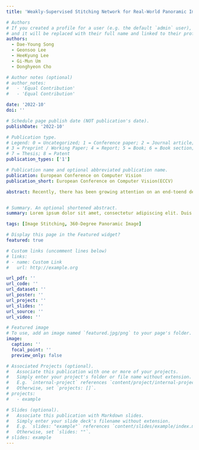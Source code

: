 ```yaml
---
title: 'Weakly-Supervised Stitching Network for Real-World Panoramic Image Generation'

# Authors
# If you created a profile for a user (e.g. the default `admin` user), write the username (folder name) here
# and it will be replaced with their full name and linked to their profile.
authors:
  - Dae-Young Song
  - Geonsoo Lee
  - HeeKyung Lee
  - Gi-Mun Um
  - Donghyeon Cho

# Author notes (optional)
# author_notes:
#   - 'Equal Contribution'
#   - 'Equal Contribution'

date: '2022-10'
doi: ''

# Schedule page publish date (NOT publication's date).
publishDate: '2022-10'

# Publication type.
# Legend: 0 = Uncategorized; 1 = Conference paper; 2 = Journal article;
# 3 = Preprint / Working Paper; 4 = Report; 5 = Book; 6 = Book section;
# 7 = Thesis; 8 = Patent
publication_types: ['1']

# Publication name and optional abbreviated publication name.
publication: European Conference on Computer Vision
publication_short: European Conference on Computer Vision(ECCV)

abstract: Recently, there has been growing attention on an end-toend deep learning-based stitching model. However, the most challenging point in deep learning-based stitching is to obtain pairs of input images with a narrow field of view and ground truth images with a wide field of view captured from real-world scenes. To overcome this difficulty, we develop a weakly-supervised learning mechanism to train the stitching model without requiring genuine ground truth images. In addition, we propose a stitching model that takes multiple real-world fisheye images as inputs and creates a 360◦ output image in an equirectangular projection format. In particular, our model consists of color consistency corrections, warping, and blending, and is trained by perceptual and SSIM losses. The effectiveness of the proposed algorithm is verified on two real-world stitching datasets.Walls


# Summary. An optional shortened abstract.
summary: Lorem ipsum dolor sit amet, consectetur adipiscing elit. Duis posuere tellus ac convallis placerat. Proin tincidunt magna sed ex sollicitudin condimentum.

tags: [Image Stitching, 360-Degree Panoramic Image]

# Display this page in the Featured widget?
featured: true

# Custom links (uncomment lines below)
# links:
# - name: Custom Link
#   url: http://example.org

url_pdf: ''
url_code: ''
url_dataset: ''
url_poster: ''
url_project: ''
url_slides: ''
url_source: ''
url_video: ''

# Featured image
# To use, add an image named `featured.jpg/png` to your page's folder.
image:
  caption: ''
  focal_point: ''
  preview_only: false

# Associated Projects (optional).
#   Associate this publication with one or more of your projects.
#   Simply enter your project's folder or file name without extension.
#   E.g. `internal-project` references `content/project/internal-project/index.md`.
#   Otherwise, set `projects: []`.
# projects:
#   - example

# Slides (optional).
#   Associate this publication with Markdown slides.
#   Simply enter your slide deck's filename without extension.
#   E.g. `slides: "example"` references `content/slides/example/index.md`.
#   Otherwise, set `slides: ""`.
# slides: example
---
```


<!-- {{% callout note %}}
Click the _Cite_ button above to demo the feature to enable visitors to import publication metadata into their reference management software.
{{% /callout %}}

{{% callout note %}}
Create your slides in Markdown - click the _Slides_ button to check out the example.
{{% /callout %}}

Supplementary notes can be added here, including [code, math, and images](https://wowchemy.com/docs/writing-markdown-latex/). -->

